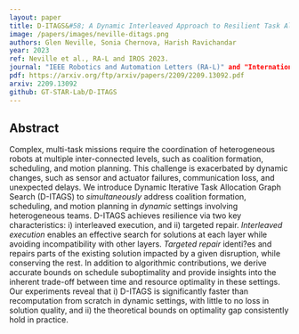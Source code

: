 ```yaml
---
layout: paper
title: D-ITAGS&#58; A Dynamic Interleaved Approach to Resilient Task Allocation, Scheduling, and Motion Planning
image: /papers/images/neville-ditags.png
authors: Glen Neville, Sonia Chernova, Harish Ravichandar
year: 2023
ref: Neville et al., RA-L and IROS 2023.
journal: "IEEE Robotics and Automation Letters (RA-L)" and "International Conference on Intelligent Robots and Systems (IROS)"
pdf: https://arxiv.org/ftp/arxiv/papers/2209/2209.13092.pdf
arxiv: 2209.13092
github: GT-STAR-Lab/D-ITAGS
---
```


## Abstract

Complex, multi-task missions require the coordination of heterogeneous robots at multiple inter-connected levels, such as coalition formation, scheduling, and motion planning. This challenge is exacerbated by dynamic changes, such as sensor and actuator failures, communication loss, and unexpected delays. We introduce Dynamic Iterative Task Allocation Graph Search (D-ITAGS) to _simultaneously_ address coalition formation, scheduling, and motion planning in _dynamic_ settings involving heterogeneous teams. D-ITAGS achieves resilience via two key characteristics: i) interleaved execution, and ii) targeted repair. _Interleaved execution_ enables an effective search for solutions at each layer while avoiding incompatibility with other layers. _Targeted repair_ identi?es and repairs parts of the existing solution impacted by a given disruption, while conserving the rest. In addition to algorithmic contributions, we derive accurate bounds on schedule suboptimality and provide insights into the inherent trade-off between time and resource optimality in these settings. Our experiments reveal that i) D-ITAGS is significantly faster than recomputation from scratch in dynamic settings, with little to no loss in solution quality, and ii) the theoretical bounds on optimality gap consistently hold in practice.
